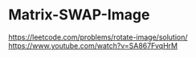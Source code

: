 # Matrix-SWAP-Image

https://leetcode.com/problems/rotate-image/solution/
https://www.youtube.com/watch?v=SA867FvqHrM
